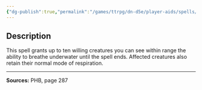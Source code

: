 ```yaml
---
{"dg-publish":true,"permalink":"/games/ttrpg/dn-d5e/player-aids/spells/level-3/water-breathing/","tags":["TTRPG/DND/5e","verbal","somatic","material","ritual"]}
---
```



## Description
This spell grants up to ten willing creatures you can see within range the ability to breathe underwater until the spell ends.
Affected creatures also retain their normal mode of respiration.

---

**Sources:** PHB, page 287
